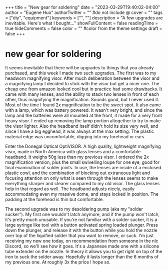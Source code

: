+++
title = "New gear for soldering"
date = "2023-03-29T19:40:02-04:00"
author = "Eugene Huo"
authorTwitter = "" #do not include @
cover = ""
tags = ["diy", "equipment"]
keywords = ["", ""]
description = "A few upgrades are inevitable. Here's what I bought..."
showFullContent = false
readingTime = true
hideComments = false
color = "" #color from the theme settings
draft = false
+++

# new gear for soldering #

It seems inevitable that there will be upgrades to things that you already purchased, and this week I made two such upgrades. The first was to my headworn magnifying visor. After much deliberation between the visor and a magnifying lamp I decided to stick with the visor but get a nicer one. The cheap one from amazon looked cool but in practice had some drawbacks. It came with many lenses, and the ability to stack two lenses in front of each other, thus magnifying the magnification. Sounds good, but I never used it. Most of the time I found 2x magnification to be the sweet spot. It also came with a lamp, which was battery powered. It wasn't very bright, and since the lamp and the batteries were all mounted at the front, it made for a very front heavy visor. I ended up removing the lamp portion altogether to try to make the visor lighter. Also the headband itself didn't hold its size very well, and since I have a big egghead, it was always at the max setting. The plastic material edge was uncomfortable, digging into my forehead or ears.

Enter the Donegal Optical OptiVISOR. A high quality, lightweight magnifying visor, made in North America with glass lenses and a comfortable headband. It weighs 50g less than my previous visor. I ordered the 2x magnification version, plus the small swivelling loupe for one eye, good for final examination of solder joints. In use, the lenses are inside of a enclosed plastic cowl, and the combination of blocking out extraneous light and focusing attention on only what is seen through the lenses seems to make everything sharper and clearer compared to my old visor. The glass lenses help in that regard as well. The headband adjusts nicely, easily accommodating even my massive dome, and stays locked in position. The padding at the forehead is thin but comfortable.

The second upgrade was to my desoldering pump (aka my "solder sucker"). My first one wouldn't latch anymore, and if the pump won't latch, it's pretty much unusable. If you're not familiar with a solder sucker, it is a large syringe like tool with a button activated spring loaded plunger. Press down the plunger, and release it with the button while you hold the nozzle over top of the liquified solder that you want to remove, or suck. I'm just receiving my new one today, on recommendation from someone in the nlc Discord, so we'll see how it goes. It's a Japanese made one with a silicone tube extender on the nozzle. In theory it allows you to get right on top of the iron to suck the solder away. Hopefully it lasts longer than the 6 months of my previous one. At roughly 3x the price I hope so.
